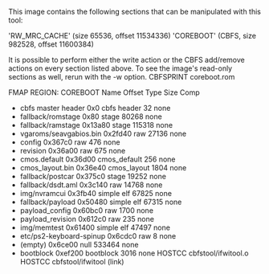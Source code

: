 This image contains the following sections that can be manipulated with this tool:

'RW_MRC_CACHE' (size 65536, offset 11534336)
'COREBOOT' (CBFS, size 982528, offset 11600384)

It is possible to perform either the write action or the CBFS add/remove actions on every section listed above.
To see the image's read-only sections as well, rerun with the -w option.
    CBFSPRINT  coreboot.rom

FMAP REGION: COREBOOT
Name                           Offset     Type           Size   Comp
* cbfs master header             0x0        cbfs header        32 none
* fallback/romstage              0x80       stage           80268 none
* fallback/ramstage              0x13a80    stage          115318 none
* vgaroms/seavgabios.bin         0x2fd40    raw             27136 none
* config                         0x367c0    raw               476 none
* revision                       0x36a00    raw               675 none
* cmos.default                   0x36d00    cmos_default      256 none
* cmos_layout.bin                0x36e40    cmos_layout      1804 none
* fallback/postcar               0x375c0    stage           19252 none
* fallback/dsdt.aml              0x3c140    raw             14768 none
* img/nvramcui                   0x3fb40    simple elf      67825 none
* fallback/payload               0x50480    simple elf      67315 none
* payload_config                 0x60bc0    raw              1700 none
* payload_revision               0x612c0    raw               235 none
* img/memtest                    0x61400    simple elf      47497 none
* etc/ps2-keyboard-spinup        0x6cdc0    raw                 8 none
* (empty)                        0x6ce00    null           533464 none
* bootblock                      0xef200    bootblock        3016 none
    HOSTCC     cbfstool/ifwitool.o
    HOSTCC     cbfstool/ifwitool (link)

